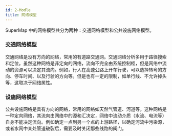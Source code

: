 ```yaml
---
id: 2-Modle
title: 网络模型
---
```

SuperMap 中的网络模型共分为两种：交通网络模型和公共设施网络模型。

### 交通网络模型

交通网络是没有方向的网络，常用的有道路交通网。交通网络分析多用于路径搜索和定位。虽然这种网络是非定向的网络，流向不完全由系统控制柜，但是网络中流动的资源可以决定其流向。例如，行人在高速公路上开车行驶，可以选择转弯的方向、停车时间、以及行驶的方向等。但是也有一定的限制，如单行线、不允许掉头等，这取决于网络属性。

### 设施网络模型

公共设施网络是具有方向的网络，常用的网络如天然气管道、河道等。这种网络是一种定向网络，其流向由网络中的源和汇决定，网络中流动介质（水流、电流等）自身不能决定流向。例如确定一点到另一个点的上游路径，以确定河流中污染源，或者水网中某处管道破裂后，需要及时关闭那些线路的阀门。